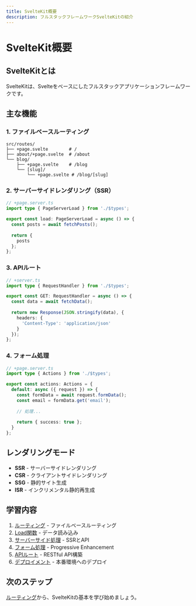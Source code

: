 ```yaml
---
title: SvelteKit概要
description: フルスタックフレームワークSvelteKitの紹介
---
```


# SvelteKit概要

## SvelteKitとは

SvelteKitは、Svelteをベースにしたフルスタックアプリケーションフレームワークです。

## 主な機能

### 1. ファイルベースルーティング

```
src/routes/
├── +page.svelte        # /
├── about/+page.svelte  # /about
└── blog/
    ├── +page.svelte    # /blog
    └── [slug]/
        └── +page.svelte # /blog/[slug]
```

### 2. サーバーサイドレンダリング（SSR）

```typescript
// +page.server.ts
import type { PageServerLoad } from './$types';

export const load: PageServerLoad = async () => {
  const posts = await fetchPosts();
  
  return {
    posts
  };
};
```

### 3. APIルート

```typescript
// +server.ts
import type { RequestHandler } from './$types';

export const GET: RequestHandler = async () => {
  const data = await fetchData();
  
  return new Response(JSON.stringify(data), {
    headers: {
      'Content-Type': 'application/json'
    }
  });
};
```

### 4. フォーム処理

```typescript
// +page.server.ts
import type { Actions } from './$types';

export const actions: Actions = {
  default: async ({ request }) => {
    const formData = await request.formData();
    const email = formData.get('email');
    
    // 処理...
    
    return { success: true };
  }
};
```

## レンダリングモード

- **SSR** - サーバーサイドレンダリング
- **CSR** - クライアントサイドレンダリング
- **SSG** - 静的サイト生成
- **ISR** - インクリメンタル静的再生成

## 学習内容

1. [ルーティング](/sveltekit/routing/) - ファイルベースルーティング
2. [Load関数](/sveltekit/load-functions/) - データ読み込み
3. [サーバーサイド処理](/sveltekit/server-side/) - SSRとAPI
4. [フォーム処理](/sveltekit/forms/) - Progressive Enhancement
5. [APIルート](/sveltekit/api-routes/) - RESTful API構築
6. [デプロイメント](/sveltekit/deployment/) - 本番環境へのデプロイ

## 次のステップ

[ルーティング](/sveltekit/routing/)から、SvelteKitの基本を学び始めましょう。